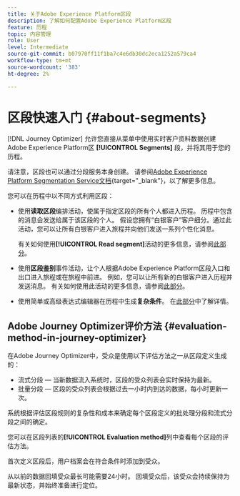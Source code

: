 ```yaml
---
title: 关于Adobe Experience Platform区段
description: 了解如何配置Adobe Experience Platform区段
feature: 历程
topic: 内容管理
role: User
level: Intermediate
source-git-commit: b07970ff11f1ba7c4e6db30dc2eca1252a579ca4
workflow-type: tm+mt
source-wordcount: '383'
ht-degree: 2%

---
```


# 区段快速入门 {#about-segments}

[!DNL Journey Optimizer] 允许您直接从菜单中使用实时客户资料数据创建Adobe Experience Platform区 **[!UICONTROL Segments]** 段，并将其用于您的历程。

请注意，区段也可以通过分段服务本身创建。 请参阅[Adobe Experience Platform Segmentation Service文档](https://experienceleague.adobe.com/docs/experience-platform/segmentation/home.html){target=&quot;_blank&quot;}，以了解更多信息。

您可以在历程中以不同方式利用区段：

* 使用&#x200B;**读取区段**&#x200B;编排活动，使属于指定区段的所有个人都进入历程。 历程中包含的消息会发送给属于该区段的个人。 假设您拥有“白银客户”客户细分。通过此活动，您可以让所有白银客户进入旅程并向他们发送一系列个性化消息。

   有关如何使用&#x200B;**[!UICONTROL Read segment]**&#x200B;活动的更多信息，请参阅[此部分](../building-journeys/read-segment.md#configuring-segment-trigger-activity)。

* 使用&#x200B;**区段鉴别**&#x200B;事件活动，让个人根据Adobe Experience Platform区段入口和出口进入旅程或在旅程中前进。 例如，您可以让所有新的白银客户进入历程并发送消息。 有关如何使用此活动的更多信息，请参阅[此部分](../building-journeys/segment-qualification-events.md)。

* 使用简单或高级表达式编辑器在历程中生成&#x200B;**复杂条件**。 在[此部分](../building-journeys/condition-activity.md#using-a-segment)中了解详情。

## Adobe Journey Optimizer评价方法 {#evaluation-method-in-journey-optimizer}

在Adobe Journey Optimizer中，受众是使用以下评估方法之一从区段定义生成的：

* 流式分段 — 当新数据流入系统时，区段的受众列表会实时保持为最新。
* 批量分段 — 区段的受众列表会根据过去一小时内到达的数据，每小时更新一次。

系统根据评估区段规则的复杂性和成本来确定每个区段定义的批处理分段和流式分段之间的确定。

您可以在区段列表的&#x200B;**[!UICONTROL Evaluation method]**&#x200B;列中查看每个区段的评估方法。

首次定义区段后，用户档案会在符合条件时添加到受众。

从以前的数据回填受众最长可能需要24小时。 回填受众后，该受众会持续保持为最新状态，并始终准备进行定位。
